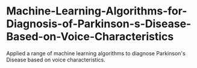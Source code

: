 # Machine-Learning-Algorithms-for-Diagnosis-of-Parkinson-s-Disease-Based-on-Voice-Characteristics
Applied a range of machine learning algorithms to diagnose Parkinson's Disease based on voice characteristics.
